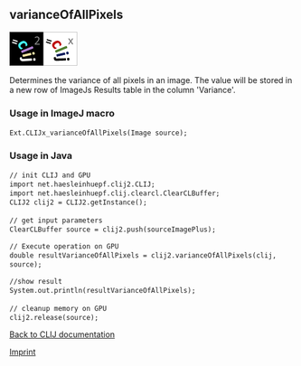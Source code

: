 ## varianceOfAllPixels
![Image](images/mini_clij2_logo.png)![Image](images/mini_clijx_logo.png)

Determines the variance of all pixels in an image. The value will be stored in a new row of ImageJs
Results table in the column 'Variance'.

### Usage in ImageJ macro
```
Ext.CLIJx_varianceOfAllPixels(Image source);
```


### Usage in Java
```
// init CLIJ and GPU
import net.haesleinhuepf.clij2.CLIJ;
import net.haesleinhuepf.clij.clearcl.ClearCLBuffer;
CLIJ2 clij2 = CLIJ2.getInstance();

// get input parameters
ClearCLBuffer source = clij2.push(sourceImagePlus);
```

```
// Execute operation on GPU
double resultVarianceOfAllPixels = clij2.varianceOfAllPixels(clij, source);
```

```
//show result
System.out.println(resultVarianceOfAllPixels);

// cleanup memory on GPU
clij2.release(source);
```


[Back to CLIJ documentation](https://clij.github.io/)

[Imprint](https://clij.github.io/imprint)
